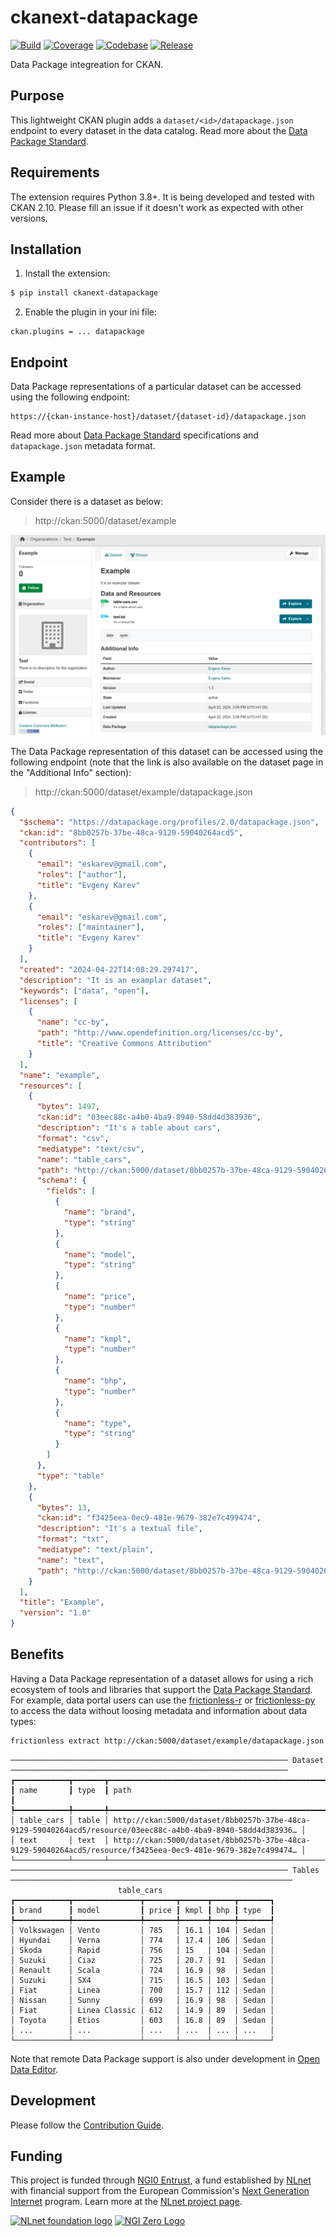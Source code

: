 # ckanext-datapackage

[![Build](https://img.shields.io/github/actions/workflow/status/frictionlessdata/ckanext-datapackage/general.yaml?branch=main)](https://github.com/frictionlessdata/ckanext-datapackage/actions)
[![Coverage](https://img.shields.io/codecov/c/github/frictionlessdata/ckanext-datapackage/main)](https://codecov.io/gh/frictionlessdata/ckanext-datapackage)
[![Codebase](https://img.shields.io/badge/codebase-github-brightgreen)](https://github.com/frictionlessdata/ckanext-datapackage)
[![Release](https://img.shields.io/pypi/v/ckanext-datapackage.svg)](https://pypi.python.org/pypi/ckanext-datapackage)

Data Package integreation for CKAN.

## Purpose

This lightweight CKAN plugin adds a `dataset/<id>/datapackage.json` endpoint to every dataset in the data catalog. Read more about the [Data Package Standard](https://datapackage.org/).

## Requirements

The extension requires Python 3.8+. It is being developed and tested with CKAN 2.10. Please fill an issue if it doesn't work as expected with other versions.

## Installation

1.  Install the extension:

```bash
$ pip install ckanext-datapackage
```

2.  Enable the plugin in your ini file:

```text
ckan.plugins = ... datapackage
```

## Endpoint

Data Package representations of a particular dataset can be accessed using the following endpoint:

```
https://{ckan-instance-host}/dataset/{dataset-id}/datapackage.json
```

Read more about [Data Package Standard](https://datapackage.org/) specifications and `datapackage.json` metadata format.

## Example

Consider there is a dataset as below:

> http://ckan:5000/dataset/example

![Dataset](assets/dataset.png)

The Data Package representation of this dataset can be accessed using the following endpoint (note that the link is also available on the dataset page in the "Additional Info" section):

> http://ckan:5000/dataset/example/datapackage.json

```json
{
  "$schema": "https://datapackage.org/profiles/2.0/datapackage.json",
  "ckan:id": "8bb0257b-37be-48ca-9129-59040264acd5",
  "contributors": [
    {
      "email": "eskarev@gmail.com",
      "roles": ["author"],
      "title": "Evgeny Karev"
    },
    {
      "email": "eskarev@gmail.com",
      "roles": ["maintainer"],
      "title": "Evgeny Karev"
    }
  ],
  "created": "2024-04-22T14:08:29.297417",
  "description": "It is an examplar dataset",
  "keywords": ["data", "open"],
  "licenses": [
    {
      "name": "cc-by",
      "path": "http://www.opendefinition.org/licenses/cc-by",
      "title": "Creative Commons Attribution"
    }
  ],
  "name": "example",
  "resources": [
    {
      "bytes": 1497,
      "ckan:id": "03eec88c-a4b0-4ba9-8940-58dd4d383936",
      "description": "It's a table about cars",
      "format": "csv",
      "mediatype": "text/csv",
      "name": "table_cars",
      "path": "http://ckan:5000/dataset/8bb0257b-37be-48ca-9129-59040264acd5/resource/03eec88c-a4b0-4ba9-8940-58dd4d383936/download/table-cars.csv",
      "schema": {
        "fields": [
          {
            "name": "brand",
            "type": "string"
          },
          {
            "name": "model",
            "type": "string"
          },
          {
            "name": "price",
            "type": "number"
          },
          {
            "name": "kmpl",
            "type": "number"
          },
          {
            "name": "bhp",
            "type": "number"
          },
          {
            "name": "type",
            "type": "string"
          }
        ]
      },
      "type": "table"
    },
    {
      "bytes": 13,
      "ckan:id": "f3425eea-0ec9-481e-9679-382e7c499474",
      "description": "It's a textual file",
      "format": "txt",
      "mediatype": "text/plain",
      "name": "text",
      "path": "http://ckan:5000/dataset/8bb0257b-37be-48ca-9129-59040264acd5/resource/f3425eea-0ec9-481e-9679-382e7c499474/download/text.txt"
    }
  ],
  "title": "Example",
  "version": "1.0"
}
```

## Benefits

Having a Data Package representation of a dataset allows for using a rich ecosystem of tools and libraries that support the [Data Package Standard](https://datapackage.org/). For example, data portal users can use the [frictionless-r](https://docs.ropensci.org/frictionless/) or [frictionless-py](https://framework.frictionlessdata.io/docs/console/overview.html) to access the data without loosing metadata and information about data types:

```bash
frictionless extract http://ckan:5000/dataset/example/datapackage.json
```

```text
────────────────────────────────────────────────────────────── Dataset ──────────────────────────────────────────────────────────────
┏━━━━━━━━━━━━┳━━━━━━━┳━━━━━━━━━━━━━━━━━━━━━━━━━━━━━━━━━━━━━━━━━━━━━━━━━━━━━━━━━━━━━━━━━━━━━━━━━━━━━━━━━━━━━━━━━━━━━━━━━━━━━━━━━━━━━━┓
┃ name       ┃ type  ┃ path                                                                                                         ┃
┡━━━━━━━━━━━━╇━━━━━━━╇━━━━━━━━━━━━━━━━━━━━━━━━━━━━━━━━━━━━━━━━━━━━━━━━━━━━━━━━━━━━━━━━━━━━━━━━━━━━━━━━━━━━━━━━━━━━━━━━━━━━━━━━━━━━━━┩
│ table_cars │ table │ http://ckan:5000/dataset/8bb0257b-37be-48ca-9129-59040264acd5/resource/03eec88c-a4b0-4ba9-8940-58dd4d383936… │
│ text       │ text  │ http://ckan:5000/dataset/8bb0257b-37be-48ca-9129-59040264acd5/resource/f3425eea-0ec9-481e-9679-382e7c499474… │
└────────────┴───────┴──────────────────────────────────────────────────────────────────────────────────────────────────────────────┘
────────────────────────────────────────────────────────────── Tables ───────────────────────────────────────────────────────────────
                        table_cars
┏━━━━━━━━━━━━┳━━━━━━━━━━━━━━━┳━━━━━━━┳━━━━━━┳━━━━━┳━━━━━━━┓
┃ brand      ┃ model         ┃ price ┃ kmpl ┃ bhp ┃ type  ┃
┡━━━━━━━━━━━━╇━━━━━━━━━━━━━━━╇━━━━━━━╇━━━━━━╇━━━━━╇━━━━━━━┩
│ Volkswagen │ Vento         │ 785   │ 16.1 │ 104 │ Sedan │
│ Hyundai    │ Verna         │ 774   │ 17.4 │ 106 │ Sedan │
│ Skoda      │ Rapid         │ 756   │ 15   │ 104 │ Sedan │
│ Suzuki     │ Ciaz          │ 725   │ 20.7 │ 91  │ Sedan │
│ Renault    │ Scala         │ 724   │ 16.9 │ 98  │ Sedan │
│ Suzuki     │ SX4           │ 715   │ 16.5 │ 103 │ Sedan │
│ Fiat       │ Linea         │ 700   │ 15.7 │ 112 │ Sedan │
│ Nissan     │ Sunny         │ 699   │ 16.9 │ 98  │ Sedan │
│ Fiat       │ Linea Classic │ 612   │ 14.9 │ 89  │ Sedan │
│ Toyota     │ Etios         │ 603   │ 16.8 │ 89  │ Sedan │
│ ...        │ ...           │ ...   │ ...  │ ... │ ...   │
└────────────┴───────────────┴───────┴──────┴─────┴───────┘
```

Note that remote Data Package support is also under development in [Open Data Editor](https://opendataeditor.okfn.org/).

## Development

Please follow the [Contribution Guide](CONTRIBUTING.md).

## Funding

This project is funded through [NGI0 Entrust](https://nlnet.nl/entrust), a fund established by [NLnet](https://nlnet.nl) with financial support from the European Commission's [Next Generation Internet](https://ngi.eu) program. Learn more at the [NLnet project page](https://nlnet.nl/project/FrictionlessStandards/).

[<img src="https://nlnet.nl/logo/banner.png" alt="NLnet foundation logo" width="20%" />](https://nlnet.nl)
[<img src="https://nlnet.nl/image/logos/NGI0_tag.svg" alt="NGI Zero Logo" width="20%" />](https://nlnet.nl/entrust)
